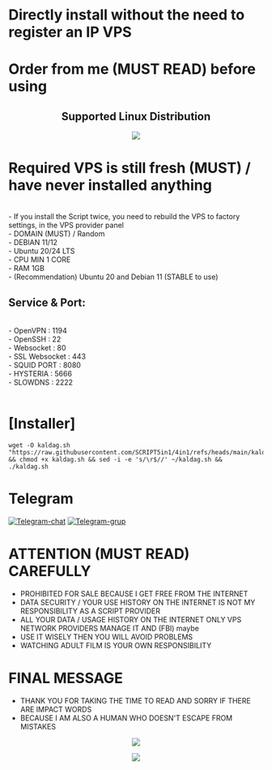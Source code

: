 # Directly install without the need to register an IP VPS 

# Order from me (MUST READ) before using

</p> 
<h2 align="center"> Supported Linux Distribution</h2>
<p align="center"><img src="https://d33wubrfki0l68.cloudfront.net/5911c43be3b1da526ed609e9c55783d9d0f6b066/9858b/assets/img/debian-ubuntu-hover.png"></p>
</p>
  
# Required VPS is still fresh (MUST) / have never installed anything
<br>
- If you install the Script twice, you need to rebuild the VPS to factory settings, in the VPS provider panel<br>
- DOMAIN (MUST) / Random<br>
- DEBIAN 11/12<br>
- Ubuntu 20/24 LTS<br>
- CPU MIN 1 CORE<br>
- RAM 1GB<br>
- (Recommendation) Ubuntu 20 and Debian 11 (STABLE to use)
<br>

## Service & Port:
<br>
- OpenVPN                  : 1194<br>
- OpenSSH                  : 22<br>
- Websocket                : 80<br>
- SSL Websocket            : 443<br>
- SQUID PORT               : 8080<br>
- HYSTERIA                 : 5666<br>
- SLOWDNS                  : 2222<br>
<br>

# [Installer]
```
wget -O kaldag.sh "https://raw.githubusercontent.com/SCRIPT5in1/4in1/refs/heads/main/kaldag.sh" && chmod +x kaldag.sh && sed -i -e 's/\r$//' ~/kaldag.sh && ./kaldag.sh
```

# Telegram
[![Telegram-chat](https://img.shields.io/badge/Chat-Telegram-blue)](https://t.me/@incanvpn/)
[![Telegram-grup](https://img.shields.io/badge/Grup-Telegram-blue)](https://t.me/ncsprovpn/)

<!-- <a href="https://www.digitalocean.com/?refcode=8a474003bf18&utm_campaign=Referral_Invite&utm_medium=Referral_Program&utm_source=badge"><img src="https://web-platforms.sfo2.cdn.digitaloceanspaces.com/WWW/Badge%201.svg" alt="DigitalOcean Referral Badge" /></a> -->

# ATTENTION (MUST READ) CAREFULLY
- PROHIBITED FOR SALE BECAUSE I GET FREE FROM THE INTERNET
- DATA SECURITY / YOUR USE HISTORY ON THE INTERNET IS NOT MY RESPONSIBILITY AS A SCRIPT PROVIDER
- ALL YOUR DATA / USAGE HISTORY ON THE INTERNET ONLY VPS NETWORK PROVIDERS MANAGE IT AND (FBI) maybe
- USE IT WISELY THEN YOU WILL AVOID PROBLEMS
- WATCHING ADULT FILM IS YOUR OWN RESPONSIBILITY

# FINAL MESSAGE
- THANK YOU FOR TAKING THE TIME TO READ AND SORRY IF THERE ARE IMPACT WORDS
- BECAUSE I AM ALSO A HUMAN WHO DOESN'T ESCAPE FROM MISTAKES

<p align="center">
<a href="https://opensource.org/licenses/MIT"> <img src="https://img.shields.io/badge/License-MIT-yellow.svg" style="max-width:200%;">
<p align="center">
  <a><img src="https://img.shields.io/badge/givpn-AutoScriptXray%202023-blue" style="max-width:200%;">

  
